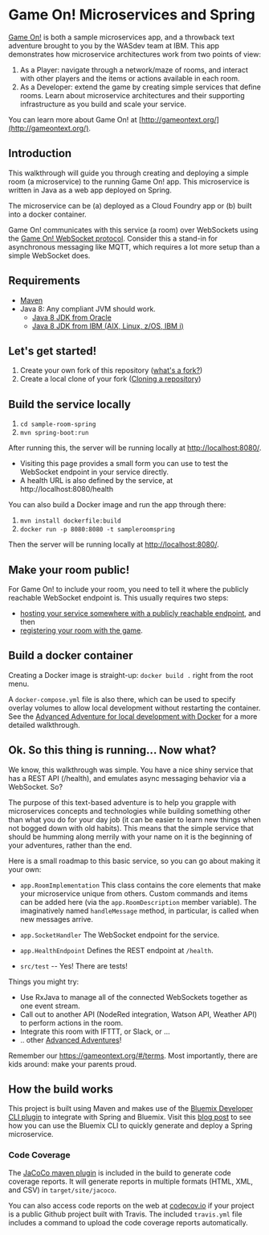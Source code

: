 # Game On! Microservices and Spring

[Game On!](https://gameontext.org/) is both a sample microservices app, and a throwback text adventure brought to you by the WASdev team at IBM. This app demonstrates how microservice architectures work from two points of view:

1. As a Player: navigate through a network/maze of rooms, and interact with other players and the items or actions available in each room.
2. As a Developer: extend the game by creating simple services that define rooms. Learn about microservice architectures and their supporting infrastructure as you build and scale your service.

You can learn more about Game On! at [http://gameontext.org/](http://gameontext.org/).

## Introduction

This walkthrough will guide you through creating and deploying a simple room (a microservice) to the running Game On! app. This microservice is written in Java as a web app deployed on Spring.

The microservice can be (a) deployed as a Cloud Foundry app or (b) built into a docker container.

Game On! communicates with this service (a room) over WebSockets using the [Game On! WebSocket protocol](https://book.gameontext.org/microservices/WebSocketProtocol.html). Consider this a stand-in for asynchronous messaging like MQTT, which requires a lot more setup than a simple WebSocket does.

## Requirements

- [Maven](https://maven.apache.org/install.html)
- Java 8: Any compliant JVM should work.
  * [Java 8 JDK from Oracle](http://www.oracle.com/technetwork/java/javase/downloads/index.html)
  * [Java 8 JDK from IBM (AIX, Linux, z/OS, IBM i)](http://www.ibm.com/developerworks/java/jdk/)

## Let's get started!

1. Create your own fork of this repository ([what's a fork?](https://help.github.com/articles/fork-a-repo/))
2. Create a local clone of your fork ([Cloning a repository](https://help.github.com/articles/cloning-a-repository/))

## Build the service locally

1. `cd sample-room-spring`
2. `mvn spring-boot:run`

After running this, the server will be running locally at [http://localhost:8080/](http://localhost:8080/).
* Visiting this page provides a small form you can use to test the WebSocket endpoint in your service directly.
* A health URL is also defined by the service, at http://localhost:8080/health

You can also build a Docker image and run the app through there:

1. `mvn install dockerfile:build`
2. `docker run -p 8080:8080 -t sampleroomspring`

Then the server will be running locally at [http://localhost:8080/](http://localhost:8080/).

## Make your room public!

For Game On! to include your room, you need to tell it where the publicly reachable WebSocket endpoint is. This usually requires two steps:

* [hosting your service somewhere with a publicly reachable endpoint](https://book.gameontext.org/walkthroughs/deployRoom.html), and then
* [registering your room with the game](https://book.gameontext.org/walkthroughs/registerRoom.html).

## Build a docker container

Creating a Docker image is straight-up: `docker build .` right from the root menu.

A `docker-compose.yml` file is also there, which can be used to specify overlay volumes to allow local development without restarting the container. See the [Advanced Adventure for local development with Docker](https://book.gameontext.org/walkthroughs/local-docker.html) for a more detailed walkthrough.

## Ok. So this thing is running... Now what?

We know, this walkthrough was simple. You have a nice shiny service that has a REST API (/health),
and emulates async messaging behavior via a WebSocket. So?

The purpose of this text-based adventure is to help you grapple with microservices concepts and technologies
while building something other than what you do for your day job (it can be easier to learn new things
when not bogged down with old habits). This means that the simple service that should be humming along
merrily with your name on it is the beginning of your adventures, rather than the end.

Here is a small roadmap to this basic service, so you can go about making it your own:

* `app.RoomImplementation`
   This class contains the core elements that make your microservice unique from others.
   Custom commands and items can be added here (via the `app.RoomDescription`
   member variable). The imaginatively named `handleMessage` method, in particular, is called
   when new messages arrive.

* `app.SocketHandler`
   The WebSocket endpoint for the service.
   
* `app.HealthEndpoint` Defines the REST endpoint at `/health`.

* `src/test` -- Yes! There are tests!

Things you might try:

* Use RxJava to manage all of the connected WebSockets together as one event stream.
* Call out to another API (NodeRed integration, Watson API, Weather API) to perform actions in the room.
* Integrate this room with IFTTT, or Slack, or ...
* .. other [Advanced Adventures](https://book.gameontext.org/walkthroughs/createMore.html)!

Remember our https://gameontext.org/#/terms. Most importantly, there are kids around: make your parents proud.

## How the build works

This project is built using Maven and makes use of the [Bluemix Developer CLI plugin](https://console.bluemix.net/docs/cloudnative/dev_cli.html#developercli) to integrate with Spring and Bluemix. Visit this [blog post](https://www.ibm.com/blogs/bluemix/2017/09/creating-running-deploying-spring-microservices-5-minutes/) to see how you can use the Bluemix CLI to quickly generate and deploy a Spring microservice.


### Code Coverage

The [JaCoCo maven plugin](http://www.eclemma.org/jacoco/trunk/doc/maven.html) is included in the build to generate code coverage reports. It will generate reports in multiple formats (HTML, XML, and CSV) in `target/site/jacoco`.

You can also access code reports on the web at [codecov.io](https://codecov.io) if your project is a public Github project built with Travis. The included `travis.yml` file includes a command to upload the code coverage reports automatically.